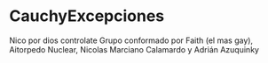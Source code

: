 # CauchyExcepciones
Nico por dios controlate
Grupo conformado por Faith (el mas gay), Aitorpedo Nuclear, Nicolas Marciano Calamardo y Adrián Azuquinky
